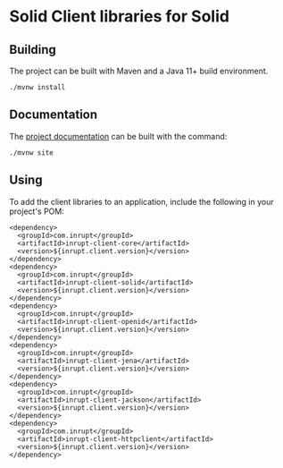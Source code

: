 # Solid Client libraries for Solid

## Building

The project can be built with Maven and a Java 11+ build environment.

    ./mvnw install

## Documentation

The [project documentation](https://inrupt.github.io/solid-client-java/apidocs/index.html) can be built with the command:

    ./mvnw site

## Using

To add the client libraries to an application, include the following in your project's POM:

    <dependency>
      <groupId>com.inrupt</groupId>
      <artifactId>inrupt-client-core</artifactId>
      <version>${inrupt.client.version}</version>
    </dependency>
    <dependency>
      <groupId>com.inrupt</groupId>
      <artifactId>inrupt-client-solid</artifactId>
      <version>${inrupt.client.version}</version>
    </dependency>
    <dependency>
      <groupId>com.inrupt</groupId>
      <artifactId>inrupt-client-openid</artifactId>
      <version>${inrupt.client.version}</version>
    </dependency>
    <dependency>
      <groupId>com.inrupt</groupId>
      <artifactId>inrupt-client-jena</artifactId>
      <version>${inrupt.client.version}</version>
    </dependency>
    <dependency>
      <groupId>com.inrupt</groupId>
      <artifactId>inrupt-client-jackson</artifactId>
      <version>${inrupt.client.version}</version>
    </dependency>
    <dependency>
      <groupId>com.inrupt</groupId>
      <artifactId>inrupt-client-httpclient</artifactId>
      <version>${inrupt.client.version}</version>
    </dependency>


